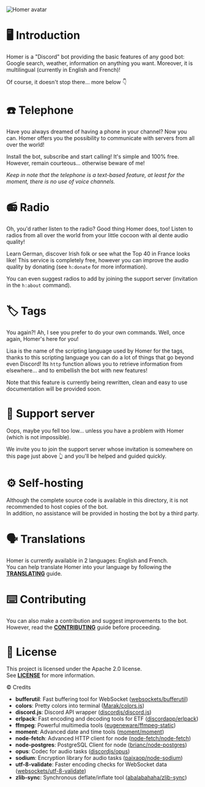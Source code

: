 ![Homer avatar](https://cdn.discordapp.com/avatars/305277118105911296/c4ec60c0a110ea4ac268f8aaf9c657da.png?size=128)

# 🖥️ Introduction
Homer is a "Discord" bot providing the basic features of any good bot: Google search, weather, information on anything you want. Moreover, it is multilingual (currently in English and French)!  

Of course, it doesn't stop there... more below 👇

# ☎️ Telephone
Have you always dreamed of having a phone in your channel? Now you can. Homer offers you the possibility to communicate with servers from all over the world!  

Install the bot, subscribe and start calling! It's simple and 100% free. However, remain courteous... otherwise beware of me!

*Keep in note that the telephone is a text-based feature, at least for the moment, there is no use of voice channels.*

# 📻 Radio
Oh, you'd rather listen to the radio? Good thing Homer does, too!
Listen to radios from all over the world from your little cocoon with al dente audio quality!  

Learn German, discover Irish folk or see what the Top 40 in France looks like! This service is completely free, however you can improve the audio quality by donating (see `h:donate` for more information).

You can even suggest radios to add by joining the support server (invitation in the `h:about` command).

# 🏷️ Tags
You again?! Ah, I see you prefer to do your own commands. Well, once again, Homer's here for you!

Lisa is the name of the scripting language used by Homer for the tags, thanks to this scripting language you can do a lot of things that go beyond even Discord! Its `http` function allows you to retrieve information from elsewhere... and to embellish the bot with new features!

Note that this feature is currently being rewritten, clean and easy to use documentation will be provided soon.

# 🛃 Support server
Oops, maybe you fell too low... unless you have a problem with Homer (which is not impossible).

We invite you to join the support server whose invitation is somewhere on this page just above 👆 and you'll be helped and guided quickly.

# ⚙️ Self-hosting
Although the complete source code is available in this directory, it is not recommended to host copies of the bot.  
In addition, no assistance will be provided in hosting the bot by a third party.

# 🗣️ Translations
Homer is currently available in 2 languages: English and French.  
You can help translate Homer into your language by following the **[TRANSLATING](TRANSLATING.md)** guide.

# ⌨️ Contributing
You can also make a contribution and suggest improvements to the bot.  
However, read the **[CONTRIBUTING](CONTRIBUTING.md)** guide before proceeding.

# 📃 License
This project is licensed under the Apache 2.0 license.  
See **[LICENSE](LICENSE)** for more information.

©️ Credits
- **bufferutil**: Fast buffering tool for WebSocket ([websockets/bufferutil](https://github.com/websockets/bufferutil))
- **colors**: Pretty colors into terminal ([Marak/colors.js](https://github.com/Marak/colors.js))
- **discord.js**: Discord API wrapper ([discordjs/discord.js](https://github.com/discordjs/discord.js))
- **erlpack**: Fast encoding and decoding tools for ETF ([discordapp/erlpack](https://github.com/discordapp/erlpack))
- **ffmpeg**: Powerful multimedia tools ([eugeneware/ffmpeg-static](https://github.com/eugeneware/ffmpeg-static))
- **moment**: Advanced date and time tools ([moment/moment](https://github.com/moment/moment))
- **node-fetch**: Advanced HTTP client for node ([node-fetch/node-fetch](https://github.com/node-fetch/node-fetch))
- **node-postgres**: PostgreSQL Client for node ([brianc/node-postgres](https://github.com/brianc/node-postgres))
- **opus**: Codec for audio tasks ([discordjs/opus](https://github.com/discordjs/opus))
- **sodium**: Encryption library for audio tasks ([paixaop/node-sodium](https://github.com/paixaop/node-sodium))
- **utf-8-validate**: Faster encoding checks for WebSocket data ([websockets/utf-8-validate](https://github.com/websockets/utf-8-validate))
- **zlib-sync**: Synchronous deflate/inflate tool ([abalabahaha/zlib-sync](https://github.com/abalabahaha/zlib-sync))
